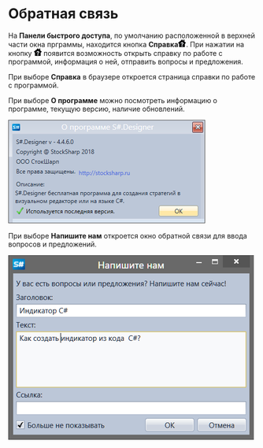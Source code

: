 # Обратная связь

На **Панели быстрого доступа**, по умолчанию расположенной в верхней части окна прграммы, находится кнопка **Справка**![Designer The connection settings 09](../images/Designer_connection_settings_09.png). При нажатии на кнопку ![Designer The connection settings 09](../images/Designer_connection_settings_09.png) появится возможность открыть справку по работе с программой, информация о ней, отправить вопросы и предложения.

При выборе **Справка** в браузере откроется страница справки по работе с программой.

При выборе **О программе** можно посмотреть информацию о программе, текущую версию, наличие обновлений.

![Designer About](../images/Designer_About.png)

При выборе **Напишите нам** откроется окно обратной связи для ввода вопросов и предложений.

![Designer contact us 1](../images/Designer_contact_us_1.png)
